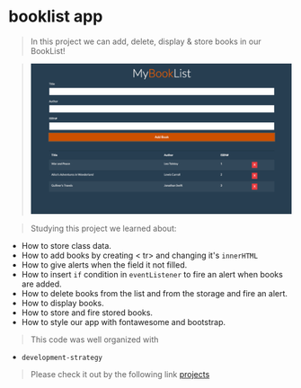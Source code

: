 # booklist app

> In this project we can add, delete, display & store books in our BookList!

> ![screenshot](/screenshot.png)

> Studying this project we learned about:

* How to store class data.
* How to add books by creating < tr> and changing it's `innerHTML`
* How to give alerts when the field it not filled.
* How to insert `if` condition in `eventListener` to fire an alert when books are added.
* How to delete books from the list and from the storage and fire an alert.
* How to display books.
* How to store and fire stored books.
* How to style our app with fontawesome and bootstrap.

> This code was well organized with 
* `development-strategy`

> Please check it out by the following link [projects](https://klisabeth.github.io/booklist-app)

